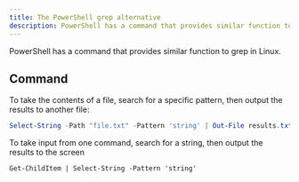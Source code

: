 ```yaml
---
title: The PowerShell grep alternative
description: PowerShell has a command that provides similar function to grep in Linux.
---
```


PowerShell has a command that provides similar function to grep in Linux.

## Command

To take the contents of a file, search for a specific pattern, then output the results to another file:

```PowerShell
Select-String -Path "file.txt" -Pattern 'string' | Out-File results.txt
```

To take input from one command, search for a string, then output the results to the screen

```
Get-ChildItem | Select-String -Pattern 'string'
```
